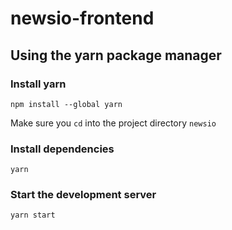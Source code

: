 # newsio-frontend

## Using the yarn package manager
### Install yarn
``` npm install --global yarn ```

Make sure you `cd` into the project directory `newsio`

### Install dependencies
``` yarn ```

### Start the development server
``` yarn start ```
